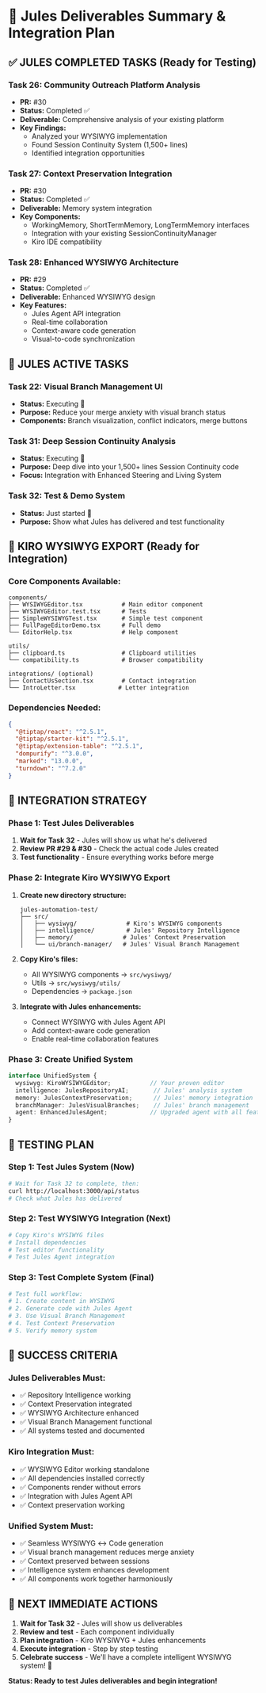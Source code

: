 # 🎉 Jules Deliverables Summary & Integration Plan

## ✅ **JULES COMPLETED TASKS (Ready for Testing)**

### **Task 26: Community Outreach Platform Analysis** 
- **PR:** #30
- **Status:** Completed ✅
- **Deliverable:** Comprehensive analysis of your existing platform
- **Key Findings:** 
  - Analyzed your WYSIWYG implementation
  - Found Session Continuity System (1,500+ lines)
  - Identified integration opportunities

### **Task 27: Context Preservation Integration**
- **PR:** #30 
- **Status:** Completed ✅
- **Deliverable:** Memory system integration
- **Key Components:**
  - WorkingMemory, ShortTermMemory, LongTermMemory interfaces
  - Integration with your existing SessionContinuityManager
  - Kiro IDE compatibility

### **Task 28: Enhanced WYSIWYG Architecture**
- **PR:** #29
- **Status:** Completed ✅  
- **Deliverable:** Enhanced WYSIWYG design
- **Key Features:**
  - Jules Agent API integration
  - Real-time collaboration
  - Context-aware code generation
  - Visual-to-code synchronization

## 🔄 **JULES ACTIVE TASKS**

### **Task 22: Visual Branch Management UI**
- **Status:** Executing 🔄
- **Purpose:** Reduce your merge anxiety with visual branch status
- **Components:** Branch visualization, conflict indicators, merge buttons

### **Task 31: Deep Session Continuity Analysis**
- **Status:** Executing 🔄
- **Purpose:** Deep dive into your 1,500+ lines Session Continuity code
- **Focus:** Integration with Enhanced Steering and Living System

### **Task 32: Test & Demo System**
- **Status:** Just started 🔄
- **Purpose:** Show what Jules has delivered and test functionality

## 🎨 **KIRO WYSIWYG EXPORT (Ready for Integration)**

### **Core Components Available:**
```
components/
├── WYSIWYGEditor.tsx           # Main editor component
├── WYSIWYGEditor.test.tsx      # Tests
├── SimpleWYSIWYGTest.tsx       # Simple test component
├── FullPageEditorDemo.tsx      # Full demo
└── EditorHelp.tsx              # Help component

utils/
├── clipboard.ts                # Clipboard utilities
└── compatibility.ts            # Browser compatibility

integrations/ (optional)
├── ContactUsSection.tsx        # Contact integration
└── IntroLetter.tsx            # Letter integration
```

### **Dependencies Needed:**
```json
{
  "@tiptap/react": "^2.5.1",
  "@tiptap/starter-kit": "^2.5.1", 
  "@tiptap/extension-table": "^2.5.1",
  "dompurify": "^3.0.0",
  "marked": "13.0.0",
  "turndown": "^7.2.0"
}
```

## 🚀 **INTEGRATION STRATEGY**

### **Phase 1: Test Jules Deliverables**
1. **Wait for Task 32** - Jules will show us what he's delivered
2. **Review PR #29 & #30** - Check the actual code Jules created
3. **Test functionality** - Ensure everything works before merge

### **Phase 2: Integrate Kiro WYSIWYG Export**
1. **Create new directory structure:**
   ```
   jules-automation-test/
   ├── src/
   │   ├── wysiwyg/              # Kiro's WYSIWYG components
   │   ├── intelligence/         # Jules' Repository Intelligence
   │   ├── memory/              # Jules' Context Preservation
   │   └── ui/branch-manager/   # Jules' Visual Branch Management
   ```

2. **Copy Kiro's files:**
   - All WYSIWYG components → `src/wysiwyg/`
   - Utils → `src/wysiwyg/utils/`
   - Dependencies → `package.json`

3. **Integrate with Jules enhancements:**
   - Connect WYSIWYG with Jules Agent API
   - Add context-aware code generation
   - Enable real-time collaboration features

### **Phase 3: Create Unified System**
```typescript
interface UnifiedSystem {
  wysiwyg: KiroWYSIWYGEditor;           // Your proven editor
  intelligence: JulesRepositoryAI;       // Jules' analysis system
  memory: JulesContextPreservation;      // Jules' memory integration
  branchManager: JulesVisualBranches;    // Jules' branch management
  agent: EnhancedJulesAgent;            // Upgraded agent with all features
}
```

## 🧪 **TESTING PLAN**

### **Step 1: Test Jules System (Now)**
```bash
# Wait for Task 32 to complete, then:
curl http://localhost:3000/api/status
# Check what Jules has delivered
```

### **Step 2: Test WYSIWYG Integration (Next)**
```bash
# Copy Kiro's WYSIWYG files
# Install dependencies
# Test editor functionality
# Test Jules Agent integration
```

### **Step 3: Test Complete System (Final)**
```bash
# Test full workflow:
# 1. Create content in WYSIWYG
# 2. Generate code with Jules Agent
# 3. Use Visual Branch Management
# 4. Test Context Preservation
# 5. Verify memory system
```

## 🎯 **SUCCESS CRITERIA**

### **Jules Deliverables Must:**
- ✅ Repository Intelligence working
- ✅ Context Preservation integrated
- ✅ WYSIWYG Architecture enhanced
- ✅ Visual Branch Management functional
- ✅ All systems tested and documented

### **Kiro Integration Must:**
- ✅ WYSIWYG Editor working standalone
- ✅ All dependencies installed correctly
- ✅ Components render without errors
- ✅ Integration with Jules Agent API
- ✅ Context preservation working

### **Unified System Must:**
- ✅ Seamless WYSIWYG ↔ Code generation
- ✅ Visual branch management reduces merge anxiety
- ✅ Context preserved between sessions
- ✅ Intelligence system enhances development
- ✅ All components work together harmoniously

## 🚀 **NEXT IMMEDIATE ACTIONS**

1. **Wait for Task 32** - Jules will show us deliverables
2. **Review and test** - Each component individually
3. **Plan integration** - Kiro WYSIWYG + Jules enhancements
4. **Execute integration** - Step by step testing
5. **Celebrate success** - We'll have a complete intelligent WYSIWYG system! 🎉

**Status: Ready to test Jules deliverables and begin integration!**